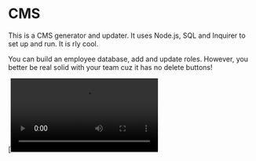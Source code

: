 # CMS

This is a CMS generator and updater. It uses Node.js, SQL and Inquirer to set up and run. It is rly cool.

You can build an employee database, add and update roles. However, you better be real solid with your team cuz it has no delete buttons!

[![A video thumbnail shows the command-line employee management application with a play button overlaying the view.](./Tutorial.mp4)